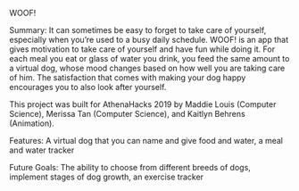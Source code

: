 WOOF!


Summary:
It can sometimes be easy to forget to take care of yourself, especially when you’re used to a busy daily schedule. WOOF! is an app that gives motivation to take care of yourself and have fun while doing it. For each meal you eat or glass of water you drink, you feed the same amount to a virtual dog, whose mood changes based on how well you are taking care of him. The satisfaction that comes with making your dog happy encourages you to also look after yourself.

This project was built for AthenaHacks 2019 by Maddie Louis (Computer Science), Merissa Tan (Computer Science), and Kaitlyn Behrens (Animation).



Features: A virtual dog that you can name and give food and water, a meal and water tracker


Future Goals:
The ability to choose from different breeds of dogs, implement stages of dog growth, an exercise tracker 
